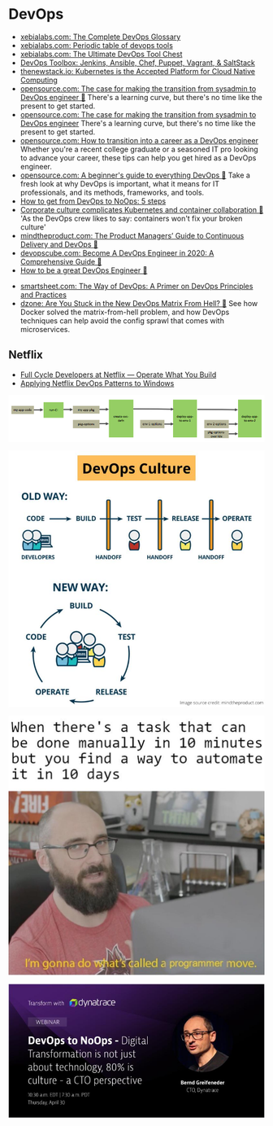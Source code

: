 # DevOps
* [xebialabs.com: The Complete DevOps Glossary](https://xebialabs.com/glossary/)
* [xebialabs.com: Periodic table of devops tools](https://xebialabs.com/periodic-table-of-devops-tools/)
* [xebialabs.com: The Ultimate DevOps Tool Chest](https://xebialabs.com/the-ultimate-devops-tool-chest/)
* [DevOps Toolbox: Jenkins, Ansible, Chef, Puppet, Vagrant, & SaltStack](https://hostadvice.com/blog/devops-toolbox-jenkins-ansible-chef-puppet-vagrant-saltstack/)
* [thenewstack.io: Kubernetes is the Accepted Platform for Cloud Native Computing](https://thenewstack.io/category/kubernetes/)
* [opensource.com: The case for making the transition from sysadmin to DevOps engineer 🌟](https://opensource.com/article/19/7/devops-vs-sysadmin) There's a learning curve, but there's no time like the present to get started.
* [opensource.com: The case for making the transition from sysadmin to DevOps engineer](https://opensource.com/article/19/7/devops-vs-sysadmin) There's a learning curve, but there's no time like the present to get started.
* [opensource.com: How to transition into a career as a DevOps engineer](https://opensource.com/article/19/7/how-transition-career-devops-engineer) Whether you're a recent college graduate or a seasoned IT pro looking to advance your career, these tips can help you get hired as a DevOps engineer.
* [opensource.com: A beginner's guide to everything DevOps 🌟](https://opensource.com/article/20/2/devops-beginners) Take a fresh look at why DevOps is important, what it means for IT professionals, and its methods, frameworks, and tools.
* [How to get from DevOps to NoOps: 5 steps](https://enterprisersproject.com/article/2020/3/how-get-devops-noops-5-steps)
* [Corporate culture complicates Kubernetes and container collaboration 🌟](https://www.zdnet.com/article/corporate-culture-complicates-kubernetes-and-container-collaboration/) 'As the DevOps crew likes to say: containers won't fix your broken culture'
* [mindtheproduct.com: The Product Managers’ Guide to Continuous Delivery and DevOps 🌟](https://www.mindtheproduct.com/what-the-hell-are-ci-cd-and-devops-a-cheatsheet-for-the-rest-of-us/)
* [devopscube.com: Become A DevOps Engineer in 2020: A Comprehensive Guide 🌟](https://devopscube.com/become-devops-engineer/)
* [How to be a great DevOps Engineer 🌟](https://blog.shippable.com/how-to-be-a-great-devops-engineer)
- [smartsheet.com: The Way of DevOps: A Primer on DevOps Principles and Practices](https://www.smartsheet.com/devops)
- [dzone: Are You Stuck in the New DevOps Matrix From Hell? 🌟](https://dzone.com/articles/are-you-stuck-in-the-new-devops-matrix-from-hell) See how Docker solved the matrix-from-hell problem, and how DevOps techniques can help avoid the config sprawl that comes with microservices.

## Netflix
* [Full Cycle Developers at Netflix — Operate What You Build](https://netflixtechblog.com/full-cycle-developers-at-netflix-a08c31f83249) 
* [Applying Netflix DevOps Patterns to Windows](https://netflixtechblog.com/applying-netflix-devops-patterns-to-windows-2a57f2dbbf79)


[![Dynamic kubernetes config](images/dynamic-kubernetes-config.png)](https://dzone.com/articles/are-you-stuck-in-the-new-devops-matrix-from-hell)

[![DevOps culture](images/devops-culture.jpg)](https://www.mindtheproduct.com/what-the-hell-are-ci-cd-and-devops-a-cheatsheet-for-the-rest-of-us/)

[![Programmer Move](images/programmer-move.jpg)](https://www.tecmint.com/)

[![DevOps to no ops](images/devops-to-no-ops.jpg)](https://www.dynatrace.com/)

